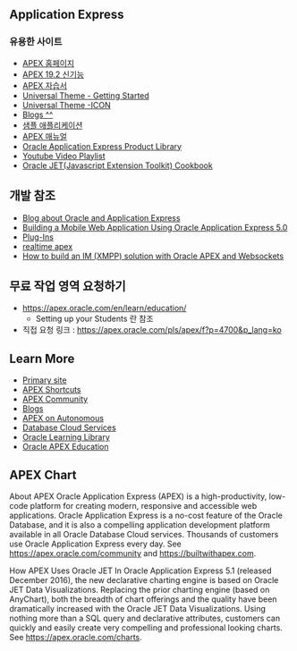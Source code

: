 
## Application Express

### 유용한 사이트
  * [APEX 홈페이지](https://apex.oracle.com/ko/)
  * [APEX 19.2 신기능](https://www.oracle.com/technetwork/developer-tools/apex/overview/apex-191-new-features-5443435.pdf)
  * [APEX 자습서](https://apex.oracle.com/ko/learn/tutorials/)
  * [Universal Theme - Getting Started](https://apex.oracle.com/pls/apex/f?p=42:500:::NO:::)
  * [Universal Theme -ICON](https://apex.oracle.com/pls/apex/f?p=42:4000:::NO:::)
   * [Blogs ^^](https://blogs.oracle.com/apex)  
  * [샘플 애플리케이션](https://apex.oracle.com/ko/solutions/apps/)
  * [APEX 매뉴얼](https://apex.oracle.com/en/learn/documentation/)
  * [Oracle Application Express Product Library](
  https://apexapps.oracle.com/pls/apex/f?p=44785:OLL_PR_LIB:5787136699296::NO:RP,OLL_PR_LIB:P141_PAGE_ID,P141_SECTION_ID,P141_PREV_PAGE:537,3700,2)
  * [Youtube Video Playlist](https://www.youtube.com/channel/UCEpIXFjcQIztReQNLymvYrQ/featured)
  * [Oracle JET(Javascript Extension Toolkit) Cookbook](https://www.oracle.com/webfolder/technetwork/jet/jetCookbook.html?component=dataVisualizations&demo=divergingStack&mode=web_tab_land)
## 개발 참조  
  * [Blog about Oracle and Application Express](https://dickdral.blogspot.com/2019/07/creating-mobile-app-with-apex-part-1.html)
  * [Building a Mobile Web Application Using Oracle Application Express 5.0](https://www.oracle.com/webfolder/technetwork/tutorials/obe/db/apex/r50/CreMobileApp_apex50EA/CreMobileApp_apex50EA.html)
  * [Plug-Ins](https://apex.world/ords/f?p=100:700)
  * [realtime apex](https://www.doag.org/formes/pubfiles/4185876/2012-K-DEV-Johannes_Mangold-Realtime_Web_Anwendungen_mit_APEX-Praesentation.pdf)
  * [How to build an IM (XMPP) solution with Oracle APEX and Websockets](https://technology.amis.nl/2012/10/01/how-to-build-an-im-xmpp-solution-with-oracle-apex-and-websockets/)
## 무료 작업 영역 요청하기
* https://apex.oracle.com/en/learn/education/ 
   * Setting up your Students 란 참조
* 직접 요청 링크 : https://apex.oracle.com/pls/apex/f?p=4700&p_lang=ko
## Learn More
* [Primary site](https://apex.oracle.com)
* [APEX Shortcuts](https://apex.oracle.com/shortcuts)
* [APEX Community](https://apex.oracle.com/community)
* [Blogs](https://blogs.oracle.com/apex)
* [APEX on Autonomous](https://apex.oracle.com/autnomous)
* [Database Cloud Services](https://cloud.oracle.com/database)
* [Oracle Learning Library](https://www.oracle.com/oll)
* [Oracle APEX Education](https://apex.oracle.com/education)
## APEX Chart
About APEX
Oracle Application Express (APEX) is a high-productivity, low-code platform for creating modern, responsive and accessible web applications. Oracle Application Express is a no-cost feature of the Oracle Database, and it is also a compelling application development platform available in all Oracle Database Cloud services. Thousands of customers use Oracle Application Express every day. See https://apex.oracle.com/community and https://builtwithapex.com.

How APEX Uses Oracle JET
In Oracle Application Express 5.1 (released December 2016), the new declarative charting engine is based on Oracle JET Data Visualizations. Replacing the prior charting engine (based on AnyChart), both the breadth of chart offerings and the quality have been dramatically increased with the Oracle JET Data Visualizations. Using nothing more than a SQL query and declarative attributes, customers can quickly and easily create very compelling and professional looking charts. See https://apex.oracle.com/charts.
